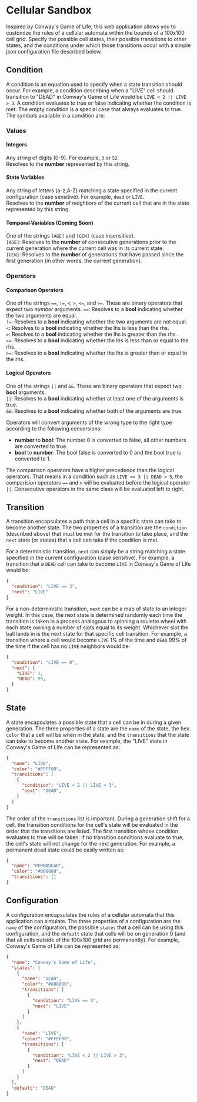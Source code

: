 # Cellular Sandbox

Inspired by Conway's Game of Life, this web application allows you to customize the rules of a 
cellular automata within the bounds of a 100x100 cell grid.  Specify the possible cell states, 
their possible transitions to other states, and the conditions under which those transitions 
occur with a simple json configuration file described below.

## Condition

A condition is an equation used to specify when a state transition should occur.  For example,
a condition describing when a "LIVE" cell should transition to "DEAD" in Conway's Game of Life 
would be `LIVE < 2 || LIVE > 3`. A condition evaluates to true or false indicating whether the 
condition is met. The empty condition is a special case that always evaluates to true. The 
symbols available in a condition are:

### Values

#### Integers
Any string of digits (0-9). For example, `3` or `52`.    
Resolves to the **number** represented by this string.
	
#### State Variables
Any string of letters (a-z,A-Z) matching a state specified in the current configuration 
(case sensitive). For example, `dead` or `LIVE`.  
Resolves to the **number** of neighbors of the current cell that are in the state represented 
by this string.

#### ~~Temporal Variables~~ (Coming Soon)
One of the strings `[AGE]` and `[GEN]` (case insensitive).  
`[AGE]`: Resolves to the **number** of consecutive generations prior to the current generation
where the current cell was in its current state.  
`[GEN]`: Resolves to the **number** of generations that have passed since the first generation 
(in other words, the current generation).

### Operators

#### Comparison Operators
One of the strings `==`, `!=`, `<`, `>`, `<=`, and `>=`. These are binary operators that expect two 
*number* arguments.
`==`: Resolves to a **bool** indicating whether the two arguments are equal.  
`!=`: Resolves to a **bool** indicating whether the two arguments are not equal.  
`<`: Resolves to a **bool** indicating whether the lhs is less than the rhs.  
`>`: Resolves to a **bool** indicating whether the lhs is greater than the rhs.  
`<=`: Resolves to a **bool** indicating whether the lhs is less than or equal to the rhs.  
`>=`: Resolves to a **bool** indicating whether the lhs is greater than or equal to the rhs.  

#### Logical Operators
One of the strings `||` and `&&`. These are binary operators that expect two **bool** arguments.  
`||`: Resolves to a **bool** indicating whether at least one of the arguments is true.  
`&&`: Resolves to a **bool** indicating whether both of the arguments are true.

Operators will convert arguments of the wrong type to the right type according to the following 
conversions:
- **number** to **bool**: The number 0 is converted to false, all other numbers are converted to true.
- **bool** to **number**: The bool false is converted to 0 and the bool true is converted to 1.

The comparison operators have a higher precedence than the logical operators.  That means in a 
condition such as `LIVE == 3 || DEAD > 5`, the comparision operators `==` and `>` will be evaluated 
before the logical operator `||`.  Consecutive operators in the same class will be evaluated left to 
right.

## Transition

A transition encapsulates a path that a cell in a specific state can take to become another state. 
The two properties of a transition are the `condition` (described above) that must be met for the 
transition to take place, and the `next` state (or states) that a cell can take if the condition is met.  

For a deterministic transition, `next` can simply be a string matching a state specified in the current  configuration (case sensitive). For example, a transition that a `DEAD` cell can take to become `LIVE` 
in Conway's Game of Life would be:

```json
{
  "condition": "LIVE == 3",
  "next": "LIVE"
}
```

For a non-deterministic transition, `next` can be a map of state to an integer weight. In this case, 
the next state is determined randomly each time the transition is taken in a process analogous to 
spinning a roulette wheel with each state owning a number of slots equal to its weight.  Whichever slot 
the ball lands in is the next state for that specific cell transition.  For example, a transition where 
a cell would become `LIVE` 1% of the time and `DEAD` 99% of the time if the cell has no `LIVE` neighbors 
would be:

```json
{
  "condition": "LIVE == 0",
  "next": {
    "LIVE": 1,
    "DEAD": 99,
  }
}
```

## State

A state encapsulates a possible state that a cell can be in during a given generation. The three 
properties of a state are the `name` of the state, the hex `color` that a cell will be when in the 
state, and the `transitions` that the state can take to become another state. For example, the "LIVE" 
state in Conway's Game of Life can be represented as:

```json
{
  "name": "LIVE",
  "color": "#FFFF00",
  "transitions": [
    {
      "condition": "LIVE < 2 || LIVE > 3",
      "next": "DEAD",
    }
  ]
}
```

The order of the `transitions` list is important.  During a generation shift for a cell, the 
transition conditions for the cell's state will be evaluated in the order that the transitions 
are listed. The first transition whose condition evaluates to true will be taken. If no transition 
conditions evaluate to true, the cell's state will not change for the next generation.  For example, 
a permanent dead state could be easily written as:

```json
{
  "name": "PERMADEAD",
  "color": "#000000",
  "transitions": []
}
```

## Configuration

A configuration encapsulates the rules of a cellular automata that this application can simulate.  The three properties of a configuration are the `name` of the configuration, the possible `states` that a cell can be 
using this configuration, and the `default` state that cells will be on generation 0 (and that all cells 
outside of the 100x100 grid are permanently).  For example, Conway's Game of Life can be represented as:

```json
{
  "name": "Conway's Game of Life",
  "states": [
    {
      "name": "DEAD",
      "color": "#808080",
      "transitions": [
        {
          "condition": "LIVE == 3",
          "next": "LIVE"
        }
      ]
    },
    {
      "name": "LIVE",
      "color": "#FFFF00",
      "transitions": [
        {
          "condition": "LIVE < 2 || LIVE > 3",
          "next": "DEAD"
        }
      ]
    }
  ],
  "default": "DEAD"
}
```
